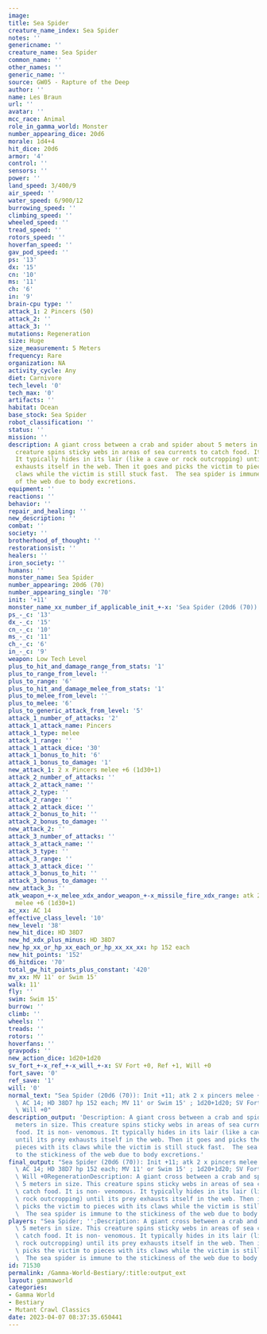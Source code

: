 ```yaml
---
image:
title: Sea Spider
creature_name_index: Sea Spider
notes: ''
genericname: ''
creature_name: Sea Spider
common_name: ''
other_names: ''
generic_name: ''
source: GW05 - Rapture of the Deep
author: ''
name: Les Braun
url: ''
avatar: ''
mcc_race: Animal
role_in_gamma_world: Monster
number_appearing_dice: 20d6
morale: 1d4+4
hit_dice: 20d6
armor: '4'
control: ''
sensors: ''
power: ''
land_speed: 3/400/9
air_speed: ''
water_speed: 6/900/12
burrowing_speed: ''
climbing_speed: ''
wheeled_speed: ''
tread_speed: ''
rotors_speed: ''
hoverfan_speed: ''
gav_pod_speed: ''
ps: '13'
dx: '15'
cn: '10'
ms: '11'
ch: '6'
in: '9'
brain-cpu type: ''
attack_1: 2 Pincers (50)
attack_2: ''
attack_3: ''
mutations: Regeneration
size: Huge
size_measurement: 5 Meters
frequency: Rare
organization: NA
activity_cycle: Any
diet: Carnivore
tech_level: '0'
tech_max: '0'
artifacts: ''
habitat: Ocean
base_stock: Sea Spider
robot_classification: ''
status: ''
mission: ''
description: A giant cross between a crab and spider about 5 meters in size. This
  creature spins sticky webs in areas of sea currents to catch food. It is non- venomous.
  It typically hides in its lair (like a cave or rock outcropping) until its prey
  exhausts itself in the web. Then it goes and picks the victim to pieces with its
  claws while the victim is still stuck fast.  The sea spider is immune to the stickiness
  of the web due to body excretions.
equipment: ''
reactions: ''
behavior: ''
repair_and_healing: ''
new_description: ''
combat: ''
society: ''
brotherhood_of_thought: ''
restorationsist: ''
healers: ''
iron_society: ''
humans: ''
monster_name: Sea Spider
number_appearing: 20d6 (70)
number_appearing_single: '70'
init: '+11'
monster_name_xx_number_if_applicable_init_+-x: 'Sea Spider (20d6 (70)): Init +11'
ps_-_c: '13'
dx_-_c: '15'
cn_-_c: '10'
ms_-_c: '11'
ch_-_c: '6'
in_-_c: '9'
weapon: Low Tech Level
plus_to_hit_and_damage_range_from_stats: '1'
plus_to_range_from_level: ''
plus_to_range: '6'
plus_to_hit_and_damage_melee_from_stats: '1'
plus_to_melee_from_level: ''
plus_to_melee: '6'
plus_to_generic_attack_from_level: '5'
attack_1_number_of_attacks: '2'
attack_1_attack_name: Pincers
attack_1_type: melee
attack_1_range: ''
attack_1_attack_dice: '30'
attack_1_bonus_to_hit: '6'
attack_1_bonus_to_damage: '1'
new_attack_1: 2 x Pincers melee +6 (1d30+1)
attack_2_number_of_attacks: ''
attack_2_attack_name: ''
attack_2_type: ''
attack_2_range: ''
attack_2_attack_dice: ''
attack_2_bonus_to_hit: ''
attack_2_bonus_to_damage: ''
new_attack_2: ''
attack_3_number_of_attacks: ''
attack_3_attack_name: ''
attack_3_type: ''
attack_3_range: ''
attack_3_attack_dice: ''
attack_3_bonus_to_hit: ''
attack_3_bonus_to_damage: ''
new_attack_3: ''
atk_weapon_+-x_melee_xdx_andor_weapon_+-x_missile_fire_xdx_range: atk 2 x pincers
  melee +6 (1d30+1)
ac_xx: AC 14
effective_class_level: '10'
new_level: '38'
new_hit_dice: HD 38D7
new_hd_xdx_plus_minus: HD 38D7
new_hp_xx_or_hp_xx_each_or_hp_xx_xx_xx: hp 152 each
new_hit_points: '152'
d6_hitdice: '70'
total_gw_hit_points_plus_constant: '420'
mv_xx: MV 11' or Swim 15'
walk: 11'
fly: ''
swim: Swim 15'
burrow: ''
climb: ''
wheels: ''
treads: ''
rotors: ''
hoverfans: ''
gravpods: ''
new_action_dice: 1d20+1d20
sv_fort_+-x_ref_+-x_will_+-x: SV Fort +0, Ref +1, Will +0
fort_save: '0'
ref_save: '1'
will: '0'
normal_text: "Sea Spider (20d6 (70)): Init +11; atk 2 x pincers melee +6 (1d30+1);\
  \ AC 14; HD 38D7 hp 152 each; MV 11' or Swim 15' ; 1d20+1d20; SV Fort +0, Ref +1,\
  \ Will +0"
description_output: 'Description: A giant cross between a crab and spider about 5
  meters in size. This creature spins sticky webs in areas of sea currents to catch
  food. It is non- venomous. It typically hides in its lair (like a cave or rock outcropping)
  until its prey exhausts itself in the web. Then it goes and picks the victim to
  pieces with its claws while the victim is still stuck fast.  The sea spider is immune
  to the stickiness of the web due to body excretions.'
final_output: "Sea Spider (20d6 (70)): Init +11; atk 2 x pincers melee +6 (1d30+1);\
  \ AC 14; HD 38D7 hp 152 each; MV 11' or Swim 15' ; 1d20+1d20; SV Fort +0, Ref +1,\
  \ Will +0RegenerationDescription: A giant cross between a crab and spider about\
  \ 5 meters in size. This creature spins sticky webs in areas of sea currents to\
  \ catch food. It is non- venomous. It typically hides in its lair (like a cave or\
  \ rock outcropping) until its prey exhausts itself in the web. Then it goes and\
  \ picks the victim to pieces with its claws while the victim is still stuck fast.\
  \  The sea spider is immune to the stickiness of the web due to body excretions."
players: "Sea Spider; '';Description: A giant cross between a crab and spider about\
  \ 5 meters in size. This creature spins sticky webs in areas of sea currents to\
  \ catch food. It is non- venomous. It typically hides in its lair (like a cave or\
  \ rock outcropping) until its prey exhausts itself in the web. Then it goes and\
  \ picks the victim to pieces with its claws while the victim is still stuck fast.\
  \  The sea spider is immune to the stickiness of the web due to body excretions.|"
id: 71530
permalink: /Gamma-World-Bestiary/:title:output_ext
layout: gammaworld
categories:
- Gamma World
- Bestiary
- Mutant Crawl Classics
date: 2023-04-07 08:37:35.650441
---
```

